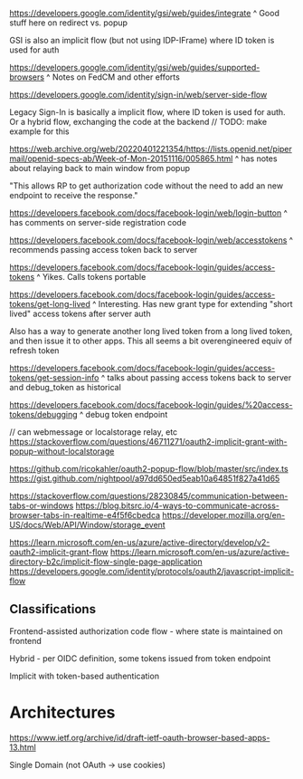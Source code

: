 https://developers.google.com/identity/gsi/web/guides/integrate
^ Good stuff here on redirect vs. popup

GSI is also an implicit flow (but not using IDP-IFrame) where ID token is used for auth


https://developers.google.com/identity/gsi/web/guides/supported-browsers
^ Notes on FedCM and other efforts


https://developers.google.com/identity/sign-in/web/server-side-flow

Legacy Sign-In is basically a implicit flow, where ID token is used for auth.
Or a hybrid flow, exchanging the code at the backend // TODO: make example for this


https://web.archive.org/web/20220401221354/https://lists.openid.net/pipermail/openid-specs-ab/Week-of-Mon-20151116/005865.html
^ has notes about relaying back to main window from popup

"This allows RP to get authorization code without the need to add
      an new endpoint to receive the response."




https://developers.facebook.com/docs/facebook-login/web/login-button
^ has comments on server-side registration code

https://developers.facebook.com/docs/facebook-login/web/accesstokens
^ recommends passing access token back to server

https://developers.facebook.com/docs/facebook-login/guides/access-tokens
^ Yikes.  Calls tokens portable

https://developers.facebook.com/docs/facebook-login/guides/access-tokens/get-long-lived
^ Interesting.  Has new grant type for extending "short lived" access tokens after server auth

Also has a way to generate another long lived token from a long lived token, and then
issue it to other apps.  This all seems a bit overengineered equiv of refresh token

https://developers.facebook.com/docs/facebook-login/guides/access-tokens/get-session-info
^ talks about passing access tokens back to server and debug_token as historical

https://developers.facebook.com/docs/facebook-login/guides/%20access-tokens/debugging
^ debug token endpoint



// can webmessage or localstorage relay, etc
https://stackoverflow.com/questions/46711271/oauth2-implicit-grant-with-popup-without-localstorage

https://github.com/ricokahler/oauth2-popup-flow/blob/master/src/index.ts
https://gist.github.com/nightpool/a97dd650ed5eab10a64851f827a41d65

https://stackoverflow.com/questions/28230845/communication-between-tabs-or-windows
https://blog.bitsrc.io/4-ways-to-communicate-across-browser-tabs-in-realtime-e4f5f6cbedca
https://developer.mozilla.org/en-US/docs/Web/API/Window/storage_event


https://learn.microsoft.com/en-us/azure/active-directory/develop/v2-oauth2-implicit-grant-flow
https://learn.microsoft.com/en-us/azure/active-directory-b2c/implicit-flow-single-page-application
https://developers.google.com/identity/protocols/oauth2/javascript-implicit-flow


## Classifications


Frontend-assisted authorization code flow - where state is maintained on frontend

Hybrid - per OIDC definition, some tokens issued from token endpoint


Implicit with token-based authentication



# Architectures

https://www.ietf.org/archive/id/draft-ietf-oauth-browser-based-apps-13.html

Single Domain (not OAuth -> use cookies)

